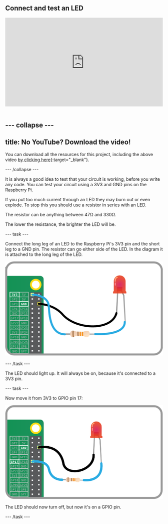## Connect and test an LED

<html>
  <div style="position: relative; overflow: hidden; padding-top: 56.25%;">
    <iframe style="position: absolute; top: 0; left: 0; right: 0; width: 100%; height: 100%; border: none;" src="https://www.youtube.com/embed/r9PJbMZ5HaM?rel=0&cc_load_policy=1" allowfullscreen allow="accelerometer; autoplay; clipboard-write; encrypted-media; gyroscope; picture-in-picture; web-share">
    </iframe>
  </div><br>
</html>

--- collapse ---
---
title: No YouTube? Download the video!
---

You can download all the resources for this project, including the above video [by clicking here](https://projects.raspberrypi.org/en/projects/rpi-control-led-go){:target="_blank"}. 


--- /collapse ---


It is always a good idea to test that your circuit is working, before you write any code. You can test your circuit using a 3V3 and GND pins on the Raspberry Pi.

If you put too much current through an LED they may burn out or even explode. To stop this you should use a resistor in series with an LED.

The resistor can be anything between 47Ω and 330Ω. 

The lower the resistance, the brighter the LED will be.

--- task ---

Connect the long leg of an LED to the Raspberry Pi's 3V3 pin and the short leg to a GND pin. The resistor can go either side of the LED. In the diagram it is attached to the long leg of the LED.

![An LED and resistor connected from 3V3 to GND on the Raspberry Pi](images/led-3v3.png)

--- /task ---

The LED should light up. It will always be on, because it's connected to a 3V3 pin.

--- task ---

Now move it from 3V3 to GPIO pin 17:

![An LED and resistor connected from GPIO 17 to GND on the Raspberry Pi](images/led-gpio17.png)

The LED should now turn off, but now it's on a GPIO pin.

--- /task ---


